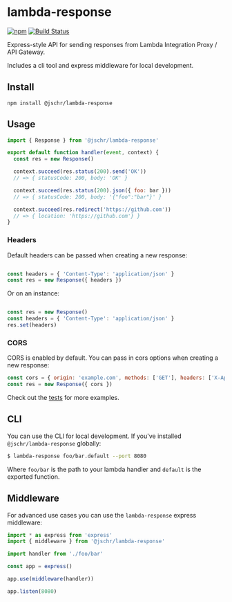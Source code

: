 # lambda-response

[![npm](https://img.shields.io/npm/v/@jschr/lambda-response.svg)](https://www.npmjs.com/package/@jschr/lambda-response)
[![Build Status](https://img.shields.io/travis/jschr/lambda-response/master.svg)](https://travis-ci.org/jschr/lambda-response)

Express-style API for sending responses from Lambda Integration Proxy / API Gateway.

Includes a cli tool and express middleware for local development.

## Install

```
npm install @jschr/lambda-response
```

## Usage

```js
import { Response } from '@jschr/lambda-response'

export default function handler(event, context) {
  const res = new Response()

  context.succeed(res.status(200).send('OK'))
  // => { statusCode: 200, body: 'OK' }

  context.succeed(res.status(200).json({ foo: bar }))
  // => { statusCode: 200, body: '{"foo":"bar"}' }

  context.succeed(res.redirect('https://github.com'))
  // => { location: 'https://github.com'} }
}
```

### Headers

Default headers can be passed when creating a new response:
```js

const headers = { 'Content-Type': 'application/json' }
const res = new Response({ headers })
```

Or on an instance:
```js

const res = new Response()
const headers = { 'Content-Type': 'application/json' }
res.set(headers)
```

### CORS

CORS is enabled by default. You can pass in cors options when creating a new response:
```js
const cors = { origin: 'example.com', methods: ['GET'], headers: ['X-Api-Key'] }
const res = new Response({ cors })
```

Check out the [tests](src/Response.spec.ts) for more examples.

## CLI

You can use the CLI for local development. If you've installed `@jschr/lambda-response` globally:

```bash
$ lambda-response foo/bar.default --port 8080
```

Where `foo/bar` is the path to your lambda handler and `default` is the exported function.

## Middleware
For advanced use cases you can use the `lambda-response` express middleware:

```js
import * as express from 'express'
import { middleware } from '@jschr/lambda-response'

import handler from './foo/bar'

const app = express()

app.use(middleware(handler))

app.listen(8080)
```